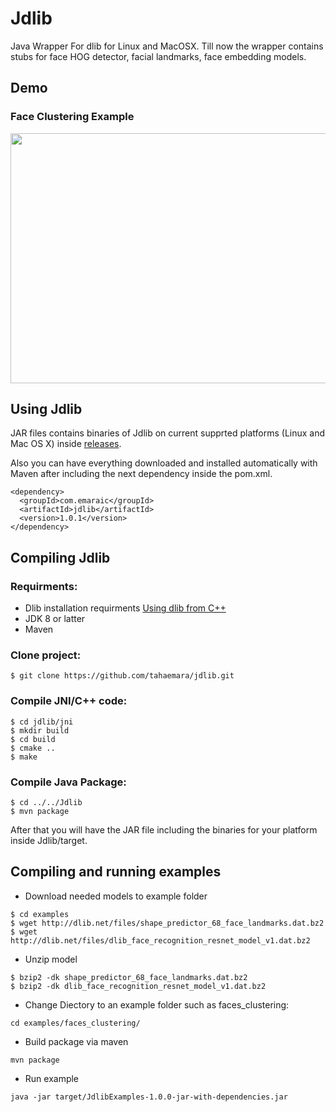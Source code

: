 # Jdlib
Java Wrapper For dlib for Linux and MacOSX. Till now the wrapper contains stubs for face HOG detector, facial landmarks, face embedding models. 


## Demo
### Face Clustering Example
<img src="https://media.giphy.com/media/FD9AfNUw3VX8CqYaph/giphy.gif" width="700" height="400" />

## Using Jdlib
JAR files contains binaries of Jdlib on current supprted platforms (Linux and Mac OS X) inside [releases](https://github.com/tahaemara/jdlib/releases).

Also you can have everything downloaded and installed automatically with Maven after including the next dependency inside the pom.xml.

```
<dependency>
  <groupId>com.emaraic</groupId>
  <artifactId>jdlib</artifactId>
  <version>1.0.1</version>
</dependency>
```

## Compiling Jdlib

### Requirments:
- Dlib installation requirments [Using dlib from C++](http://dlib.net/compile.html)
- JDK 8 or latter
- Maven

### Clone project:
```
$ git clone https://github.com/tahaemara/jdlib.git
```

### Compile JNI/C++ code:
```
$ cd jdlib/jni
$ mkdir build
$ cd build
$ cmake ..
$ make 
```
### Compile Java Package:

```
$ cd ../../Jdlib
$ mvn package
```

After that you will have the JAR file including the binaries for your platform inside Jdlib/target. 

## Compiling and running examples

- Download needed models to example folder
```
$ cd examples
$ wget http://dlib.net/files/shape_predictor_68_face_landmarks.dat.bz2
$ wget http://dlib.net/files/dlib_face_recognition_resnet_model_v1.dat.bz2
```
- Unzip model
```
$ bzip2 -dk shape_predictor_68_face_landmarks.dat.bz2
$ bzip2 -dk dlib_face_recognition_resnet_model_v1.dat.bz2
```
- Change Diectory to an example folder such as faces_clustering:
```
cd examples/faces_clustering/
```
- Build package via maven
```
mvn package
```
- Run example
```
java -jar target/JdlibExamples-1.0.0-jar-with-dependencies.jar
```
